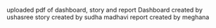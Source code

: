 uploaded pdf of dashboard, story and report
Dashboard created by ushasree
story created by sudha madhavi
report created by meghana
